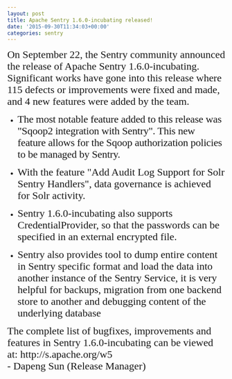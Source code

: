```yaml
---
layout: post
title: Apache Sentry 1.6.0-incubating released!
date: '2015-09-30T11:34:03+00:00'
categories: sentry
---
```

<p> </p> 
  <p style="text-align: start;"><font size="5" face="times new roman, times, serif"><span style="font-weight: normal;">On September 22, the Sentry community announced the release of Apache Sentry 1.6.0-incubating. Significant works have gone into this release where 115 defects or improvements were fixed and made, and 4 new features were added by the team.</span></font> </p>
  <ul> 
    <li><span style="letter-spacing: -0.018em;"><font size="5" face="times new roman, times, serif">The most notable feature added to this release was &quot;Sqoop2 integration with Sentry&quot;. This new feature allows for the Sqoop authorization policies to be managed by Sentry.</font></span></li> 
  </ul> 
  <ul> 
    <li><font size="5" face="times new roman, times, serif">With the feature &quot;Add Audit Log Support for Solr Sentry Handlers&quot;, data governance is achieved for Solr activity. </font></li> 
  </ul> 
  <ul> 
    <li><font size="5" face="times new roman, times, serif">Sentry 1.6.0-incubating also supports CredentialProvider, so that the passwords can be specified in an external encrypted file. </font></li> 
  </ul> 
  <ul> 
    <li><font size="5" face="times new roman, times, serif">Sentry also provides tool to dump entire content in Sentry specific format and load the data into another instance of the Sentry Service, it is very helpful for backups, migration from one backend store to another and debugging content of the underlying database</font></li> 
  </ul><font face="times new roman, times, serif"><font size="5"><span style="text-align: start;">The complete list of bugfixes, improvements and features in Sentry 1.6.0-incubating can be viewed at: http://s.apache.org/w5<br /></span></font></font><font face="times new roman, times, serif"><font size="5">- Dapeng Sun (Release Manager) </font></font> 
  <p>&nbsp;</p> 
  <p> </p> 
  <p> </p> 
  <p><font face="georgia, times new roman, times, serif" size="5"> </font></p> 
  <p> </p> 
  <div> 
    <div style="text-align: justify;"> 
      <p style="font-family: 'Lucida Grande', lucida, Geneva, Arial, sans-serif; font-size: 14.4px; text-align: start;"> </p> 
    </div> 
  </div> 
  <div> 
    <p> </p> 
  </div>
